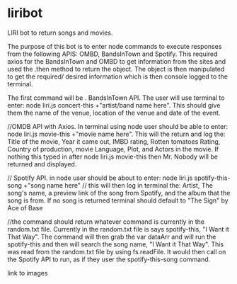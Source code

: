# liribot
LIRI bot to return songs and movies.

The purpose of this bot is to enter node commands to execute responses from the following APIS: OMBD, BandsInTown and Spotify. This required axios for the BandsInTown and OMBD to get information from the sites and used the .then method to return the object. The object is then manipulated to get the required/ desired information which is then console logged to the terminal.

The first command will be <concert-this>. BandsInTown API. The user will use terminal to enter: node liri.js concert-this +"artist/band name here". This should give them the name of the venue, location of the venue and date of the event.  

//OMDB API with Axios. In terminal using node user should be able to enter: node liri.js movie-this +"movie name here". This will the return and log the: Title of the movie, Year it came out, IMBD rating, Rotten tomatoes Rating, Country of production, movie Language, Plot, and Actors in the movie. If nothing this typed in after node liri.js movie-this then Mr. Nobody will be returned and displayed. 


// Spotify API. in node user should be about to enter: node liri.js spotify-this-song +"song name here"
// this will then log in terminal the: Artist, The song's name, a preview link of the song from Spotify, and the album that the song is from. If no song is returned terminal should  default to "The Sign" by Ace of Base

//the command <do-what-it-says> should return whatever command is currently in the random.txt file. Currently in the random.txt file is says spotify-this, "I Want it That Way". The <do-what-it-says> command will then grab the var dataArr and will run the spotify-this and then will search the song name, "I Want it That Way". This was read from the random.txt file by using fs.readFile. It would then call on the Spotify API to run, as if they user the spotify-this-song command.


link to images 
